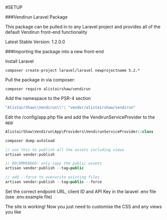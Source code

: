 #SETUP

###Vendirun Laravel Package

This package can be pulled in to any Laravel project and provides all of the default Vendirun front-end functionality

Latest Stable Version: 1.2.0.0

###Importing the package into a new front-end

Install Laravel
```
composer create-project laravel/laravel newprojectname 5.2.*
```

Pull the package in via composer:
```
composer require alistairshaw/vendirun
```

Add the namespace to the PSR-4 section
```php
"AlistairShaw\\Vendirun\\": "vendor/alistairshaw/vendirun"
```

Edit the /config/app.php file and add the VendirunServiceProvider to the app
```php
AlistairShaw\Vendirun\App\Providers\VendirunServiceProvider::class

composer dump-autoload

// use this to publish all the assets including views
artisan vendor:publish

// RECOMMENDED: only copy the public assets
artisan vendor:publish --tag=public

// add --force to overwrite existing files
artisan vendor:publish --tag=public --force
```
Set the correct endpoint URL, client ID and API Key in the laravel .env file (see .env.example file)

The site is working! Now you just need to customise the CSS and any views you like

